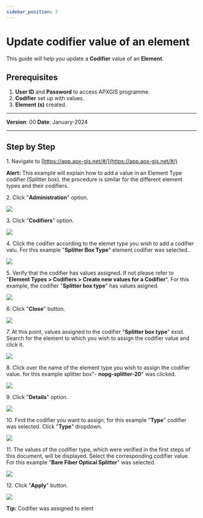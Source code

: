 ```yaml
---
sidebar_position: 3
---
```


# Update codifier value of an element

This guide will help you update a **Codifier** value of an **Element**.

## **Prerequisites**
1.	**User ID** and **Password** to access APXGIS programme.
2.	**Codifier** set up with values.
3.  **Element (s)** created.

------------

**Version**: 00
**Date**: January-2024

------------
## **Step by Step**


1\. Navigate to [https://app.apx-gis.net/#/](https://app.apx-gis.net/#/)


**Alert:** This example will explain how to add a value in an Element Type codifier (Splitter box). the procedure is similar for the different element types and their codifiers.


2\. Click "**Administration**" option.

![](/img/downloads/03-assign-codifier-element_1.jpeg)


3\. Click "**Codifiers**" option.

![](/img/downloads/03-assign-codifier-element_2.jpeg)


4\. Click the codifier according to the elemet type you wish to add a codifier valu. For this example "**Splitter Box Type**" element codifier was selected..

![](/img/downloads/03-assign-codifier-element_3.jpeg)


5\. Verify that the codifier has values assigned. If not please refer to "**Element Types &gt; Codifiers &gt; Create new values for a Codifier**". For this example, the codifier "**Splitter box type**" has values asigned.

![](/img/downloads/03-assign-codifier-element_4.jpeg)


6\. Click "**Close**" button.

![](/img/downloads/03-assign-codifier-element_5.jpeg)


7\. At this point, values assigned to the codifier "**Splitter box type**" exist. Search for the element to which you wish to assign the codifier value and click it.

![](/img/downloads/03-assign-codifier-element_6.jpeg)


8\. Click over the name of the element type you wish to assign the codifier value. for this example splitter box"- **nopg-splitter-20**" was clicked.

![](/img/downloads/03-assign-codifier-element_7.jpeg)


9\. Click "**Details**" option.

![](/img/downloads/03-assign-codifier-element_8.jpeg)


10\. Find the codifier you want to assign, for this example "**Type**" codifier was selected. Click "**Type**" dropdown.

![](/img/downloads/03-assign-codifier-element_9.jpeg)


11\. The values of the codifier type, which were verified in the first steps of this document, will be displayed. Select the corresponding codifier value. For this example "**Bare Fiber Optical Splitter**" was selected.

![](/img/downloads/03-assign-codifier-element_10.jpeg)


12\. Click "**Apply**" button.

![](/img/downloads/03-assign-codifier-element_11.jpeg)


**Tip:** Codifier was assigned to elent

